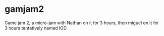 # gamjam2
Game jam 2, a micro-jam with Nathan on it for 3 hours, then miguel on it for 3 hours
    tentatively named IOD

